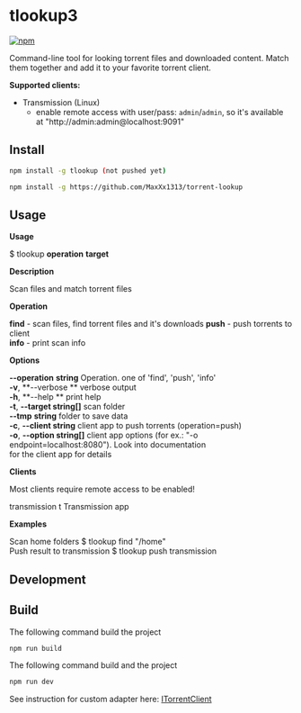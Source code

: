 # tlookup3


[![npm](https://img.shields.io/npm/v/tlookup.svg?style=flat-square)](https://npmjs.com/tlookup)

Command-line tool for looking torrent files and downloaded content. Match them together and add it to your favorite torrent client.

**Supported clients:**
* Transmission (Linux)
  - enable remote access with user/pass: `admin`/`admin`, so it's available at "http://admin:admin@localhost:9091"



## Install

```bash
npm install -g tlookup (not pushed yet)
```

```bash
npm install -g https://github.com/MaxXx1313/torrent-lookup
```





## Usage


**Usage**

  $ tlookup **operation** **target** 

**Description**

  Scan files and match torrent files 

**Operation**

  **find** - scan files, find torrent files and it's downloads 
  **push** - push torrents to client                           
  **info** - print scan info                                   

**Options**

  **--operation** **string**      Operation. one of 'find', 'push', 'info'              
  **-v**, **--verbose **          verbose output                                        
  **-h**, **--help **             print help                                            
  **-t**, **--target string[]**   scan folder                                           
  **--tmp** **string**            folder to save data                                   
  **-c**, **--client string**     client app to push torrents (operation=push)          
  **-o**, **--option string[]**   client app options (for ex.: "-o                      
                          endpoint=localhost:8080"). Look into documentation    
                          for the client app for details                        

**Clients**

  Most clients require remote access to be enabled! 

  transmission   t   Transmission app  

**Examples**

  Scan home folders             $ tlookup find "/home"      
  Push result to transmission   $ tlookup push transmission 




Development
-----------

## Build

The following command build the project
```bash
npm run build
```


The following command build and the project
```bash
npm run dev
```


See instruction for custom adapter here: [ITorrentClient](src/lib/push/README.md)